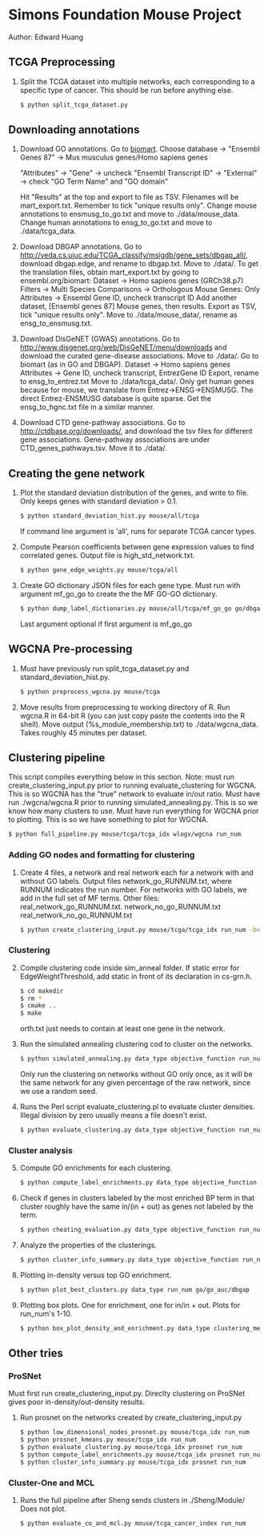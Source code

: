 # Simons Foundation Mouse Project
Author: Edward Huang

## TCGA Preprocessing

1.  Split the TCGA dataset into multiple networks, each corresponding to a
    specific type of cancer. This should be run before anything else.
    
    ```bash
    $ python split_tcga_dataset.py
    ```

## Downloading annotations

1.  Download GO annotations.
    Go to [biomart](http://www.ensembl.org/biomart/martview/). Choose database -> "Ensembl Genes 87" -> Mus musculus genes/Homo sapiens genes

    "Attributes" -> "Gene" -> uncheck "Ensembl Transcript ID" -> "External" -> check "GO Term Name" and "GO domain"

    Hit "Results" at the top and export to file as TSV. Filenames will be
    mart_export.txt. Remember to tick "unique results only".
    Change mouse annotations to ensmusg_to_go.txt and move to ./data/mouse_data. 
    Change human annotations to ensg_to_go.txt and move to ./data/tcga_data.

2.  Download DBGAP annotations.
    Go to http://veda.cs.uiuc.edu/TCGA_classify/msigdb/gene_sets/dbgap_all/,
    download dbgap.edge, and rename to dbgap.txt. Move to ./data/.
    To get the translation files, obtain mart_export.txt by going to
    ensembl.org/biomart:
    Dataset -> Homo sapiens genes (GRCh38.p7)
    Filters -> Multi Species Comparisons -> Orthologous Mouse Genes: Only
    Attributes -> Ensembl Gene ID, uncheck transcript ID
    Add another dataset, [Ensembl genes 87] Mouse genes, then results.
    Export as TSV, tick "unique results only". Move to ./data/mouse_data/,
    rename as ensg_to_ensmusg.txt.

3.  Download DisGeNET (GWAS) annotations.
    Go to http://www.disgenet.org/web/DisGeNET/menu/downloads and download
    the curated gene-disease associations. Move to ./data/.
    Go to biomart (as in GO and DBGAP).
    Dataset -> Homo sapiens genes
    Attributes -> Gene ID, uncheck transcript, EntrezGene ID
    Export, rename to ensg_to_entrez.txt Move to ./data/tcga_data/. Only get
    human genes because for mouse, we translate from Entrez->ENSG->ENSMUSG. The
    direct Entrez-ENSMUSG database is quite sparse. Get the ensg_to_hgnc.txt
    file in a similar manner.

4.  Download CTD gene-pathway associations.
    Go to http://ctdbase.org/downloads/, and download the tsv files for different gene associations. Gene-pathway associations are under CTD_genes_pathways.tsv. Move it to ./data/.

## Creating the gene network

1.  Plot the standard deviation distribution of the genes, and write to file.
    Only keeps genes with standard deviation > 0.1.

    ```bash
    $ python standard_deviation_hist.py mouse/all/tcga
    ```

    If command line argument is 'all', runs for separate TCGA cancer types.

2.  Compute Pearson coefficients between gene expression values to find
    correlated genes. Output file is high_std_network.txt.

    ```bash
    $ python gene_edge_weights.py mouse/tcga/all
    ```

3.  Create GO dictionary JSON files for each gene type. Must run with argument
    mf_go_go to create the the MF GO-GO dictionary.

    ```bash
    $ python dump_label_dictionaries.py mouse/all/tcga/mf_go_go go/dbgap/gwas/nci
    ```
    Last argument optional if first argument is mf_go_go

<!-- 4.  Find overlapping BP and MF terms.

    ```bash
    $ python find_go_overlaps.py mouse/tcga
    ``` -->


## WGCNA Pre-processing
1.  Must have previously run split_tcga_dataset.py and standard_deviation_hist.py.

    ```bash
    $ python preprocess_wgcna.py mouse/tcga
    ```

2.  Move results from preprocessing to working directory of R. Run wgcna.R in
    64-bit R (you can just copy paste the contents into the R shell). Move
    output (%s_module_membership.txt) to ./data/wgcna_data. Takes roughly 45
    minutes per dataset.

## Clustering pipeline

This script compiles everything below in this section.
Note: must run create_clustering_input.py prior to running evaluate_clustering
for WGCNA. This is so WGCNA has the "true" network to evaluate in/out ratio.
Must have run ./wgcna/wgcna.R prior to running simulated_annealing.py. This is
so we know how many clusters to use.
Must have run everything for WGCNA prior to plotting. This is so we have
something to plot for WGCNA.

```bash
$ python full_pipeline.py mouse/tcga/tcga_idx wlogv/wgcna run_num
```

### Adding GO nodes and formatting for clustering

1.  Create 4 files, a network and real network each for a network with and
    without GO labels.
    Output files network_go_RUNNUM.txt, where RUNNUM indicates the run
    number. For networks with GO labels, we add in the full set of MF terms.
    Other files:
        real_network_go_RUNNUM.txt.
        network_no_go_RUNNUM.txt
        real_network_no_go_RUNNUM.txt

    ```bash
    $ python create_clustering_input.py mouse/tcga/tcga_idx run_num -b<bootstrap-optional>
    ```

### Clustering

2.  Compile clustering code inside sim_anneal folder.
    If static error for EdgeWeightThreshold, add static in front of its
    declaration in cs-grn.h.

    ```bash
    $ cd makedir
    $ rm *
    $ cmake ..
    $ make
    ```
    orth.txt just needs to contain at least one gene in the network.

3.  Run the simulated annealing clustering cod to cluster on the networks.

    ```bash
    $ python simulated_annealing.py data_type objective_function run_num go/no_go go_num <if go>
    ```

    Only run the clustering on networks without GO only once, as it will be the
    same network for any given percentage of the raw network, since we use a
    random seed.

4.  Runs the Perl script evaluate_clustering.pl to evaluate cluster densities.
    Illegal division by zero usually means a file doesn't exist.

    ```bash
    $ python evaluate_clustering.py data_type objective_function run_num
    ```

### Cluster analysis

5.  Compute GO enrichments for each clustering.

    ```bash
    $ python compute_label_enrichments.py data_type objective_function run_num go/dbgap/gwas
    ```

6.  Check if genes in clusters labeled by the most enriched BP term in that
    cluster roughly have the same in/(in + out) as genes not labeled by the
    term.

    ```bash
    $ python cheating_evaluation.py data_type objective_function run_num
    ```

7.  Analyze the properties of the clusterings.

    ```bash
    $ python cluster_info_summary.py data_type objective_function run_num
    ```

8.  Plotting in-density versus top GO enrichment.

    ```bash
    $ python plot_best_clusters.py data_type run_num go/go_auc/dbgap
    ```

9.  Plotting box plots. One for enrichment, one for in/in + out. 
    Plots for run_num's 1-10.

    ```bash
    $ python box_plot_density_and_enrichment.py data_type clustering_method
    ```

## Other tries

### ProSNet 

Must first run create_clustering_input.py. Direclty clustering on ProSNet gives
poor in-density/out-density results.

1.  Run prosnet on the networks created by create_clustering_input.py

    ```bash
    $ python low_dimensional_nodes_prosnet.py mouse/tcga_idx run_num
    $ python prosnet_kmeans.py mouse/tcga_idx run_num
    $ python evaluate_clustering.py mouse/tcga_idx prosnet run_num
    $ python compute_label_enrichments.py mouse/tcga_idx prosnet run_num go/dbgap/gwas/kegg/ctd
    $ python cluster_info_summary.py mouse/tcga_idx prosnet run_num
    ```

### Cluster-One and MCL

1.  Runs the full pipeline after Sheng sends clusters in ./Sheng/Module/
    Does not plot.

    ```bash
    $ python evaluate_co_and_mcl.py mouse/tcga_cancer_index run_num
    ```